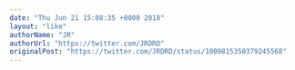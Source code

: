 ```yaml
---
date: "Thu Jun 21 15:08:35 +0000 2018"
layout: "like"
authorName: "JR"
authorUrl: "https://twitter.com/JRDRD"
originalPost: "https://twitter.com/JRDRD/status/1009815350379245568"
---
```

